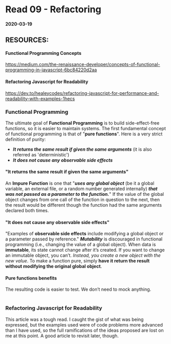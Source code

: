 # Read 09 - Refactoring

#### 2020-03-19

## RESOURCES:
#### Functional Programming Concepts <br>
https://medium.com/the-renaissance-developer/concepts-of-functional-programming-in-javascript-6bc84220d2aa <br>
#### Refactoring Javascript for Readability <br>
https://dev.to/healeycodes/refactoring-javascript-for-performance-and-readability-with-examples-1hecs <br>

### Functional Programming <br>
The ultimate goal of __Functional Programming__ is to build side-effect-free functions, so it is easier to maintain systems. The first fundamental concept of functional programming is that of "__pure functions__". Here is a very strict definition of purity:
* __*It returns the same result if given the same arguments*__ (it is also referred as 'deterministic') <br>
* __*It does not cause any observable side effects*__ <br>

#### "It returns the same result if given the same arguments" <br>
An __Impure Function__ is one that "__*uses any global object*__ (be it a global variable, an external file, or a random number generated internally) __*that was not passed as a parameter to the function.*__" If the value of the global object changes from one call of the function in question to the next, then the result would be different though the function had the same arguments declared both times. <br>
#### "It does not cause any observable side effects" <br>
"Examples of __observable side effects__ include modifying a global object or a parameter passed by reference."
__*Mutability*__ is discouraged in functional programming (i.e., changing the value of a global object). When data is __immutable__, its state cannot change after it’s created. If you want to change an immutable object, you can’t. *Instead, you create a new object with the new value*.
To make a function pure, simply __have it return the result without modifying the original global object__.
#### Pure functions benefits <br>
The resulting code is easier to test. We don’t need to mock anything.<br>
<br>
### Refactoring Javascript for Readability <br>
This article was a tough read. I caught the gist of what was being expressed, but the examples used were of code problems more advanced than I have used, so the full ramifications of the ideas proposed are lost on me at this point. A good article to revisit later, though.
